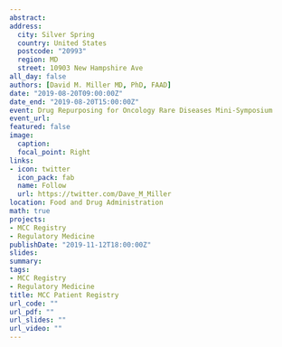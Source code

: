 ```yaml
---
abstract:
address:
  city: Silver Spring
  country: United States
  postcode: "20993"
  region: MD
  street: 10903 New Hampshire Ave
all_day: false
authors: [David M. Miller MD, PhD, FAAD]
date: "2019-08-20T09:00:00Z"
date_end: "2019-08-20T15:00:00Z"
event: Drug Repurposing for Oncology Rare Diseases Mini-Symposium
event_url: 
featured: false
image:
  caption: 
  focal_point: Right
links:
- icon: twitter
  icon_pack: fab
  name: Follow
  url: https://twitter.com/Dave_M_Miller
location: Food and Drug Administration
math: true
projects:
- MCC Registry
- Regulatory Medicine
publishDate: "2019-11-12T18:00:00Z"
slides:  
summary: 
tags:
- MCC Registry
- Regulatory Medicine
title: MCC Patient Registry
url_code: ""
url_pdf: ""
url_slides: ""
url_video: ""
---
```


